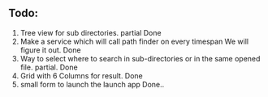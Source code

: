 ## Todo: 
1. Tree view for sub directories. partial Done
2. Make a service which will call path finder on every timespan We will figure it out. Done
3. Way to select where to search in sub-directories or in the same opened file. partial. Done
4. Grid with 6 Columns for result. Done
1. small form to launch the launch app Done..




